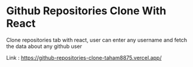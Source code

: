 # Github Repositories Clone With React

Clone repositories tab with react, user can enter any username and fetch the data about any github user

Link : https://github-repositories-clone-taham8875.vercel.app/

